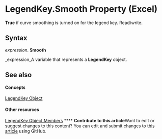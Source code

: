 
# LegendKey.Smooth Property (Excel)

 **True** if curve smoothing is turned on for the legend key. Read/write.


## Syntax

 _expression_. **Smooth**

 _expression_A variable that represents a  **LegendKey** object.


## See also


#### Concepts


 [LegendKey Object](2d806a8f-2fed-e6f6-bb76-7339fa692cbb.md)
#### Other resources


 [LegendKey Object Members](c6d7e301-0487-7b7a-047c-1faa88694971.md)
****   **Contribute to this article**Want to edit or suggest changes to this content? You can edit and submit changes to  [this article](https://github.com/jhershey00/VBA_Excel_Test/OpenXMLCon/articles/0de38d26-5f23-8a7b-54ca-7af20f51d45c.md) using GitHub.

